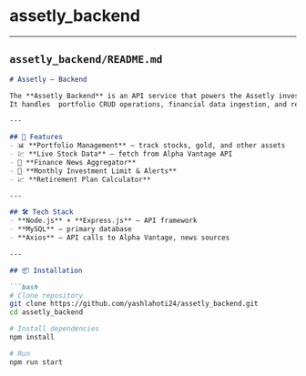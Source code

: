 # assetly_backend

---

## **`assetly_backend/README.md`**

```markdown
# Assetly – Backend

The **Assetly Backend** is an API service that powers the Assetly investment portfolio manager.  
It handles  portfolio CRUD operations, financial data ingestion, and real-time stock updates.

---

## 🚀 Features
- 📊 **Portfolio Management** – track stocks, gold, and other assets
- 💹 **Live Stock Data** – fetch from Alpha Vantage API
- 📰 **Finance News Aggregator**
- 📅 **Monthly Investment Limit & Alerts**
- 📈 **Retirement Plan Calculator**

---

## 🛠 Tech Stack
- **Node.js** + **Express.js** – API framework
- **MySQL** – primary database
- **Axios** – API calls to Alpha Vantage, news sources

---

## 📦 Installation

```bash
# Clone repository
git clone https://github.com/yashlahoti24/assetly_backend.git
cd assetly_backend

# Install dependencies
npm install

# Run
npm run start
